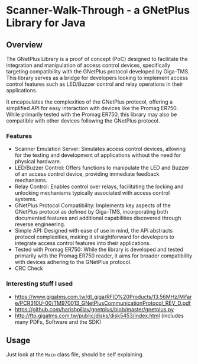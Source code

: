 # Scanner-Walk-Through - a GNetPlus Library for Java
## Overview

The GNetPlus Library is a proof of concept (PoC) designed to facilitate the integration and manipulation of access control devices, 
specifically targeting compatibility with the GNetPlus protocol developed by Giga-TMS. This library serves as a bridge for developers 
looking to implement access control features such as LED/Buzzer control and relay operations in their applications. 

It encapsulates the complexities of the GNetPlus protocol, offering a simplified API for easy interaction with devices like the Promag ER750. 
While primarily tested with the Promag ER750, this library may also be compatible with other devices following the GNetPlus protocol.

### Features
- Scanner Emulation Server: Simulates access control devices, allowing for the testing and development of applications without the need for physical hardware.
- LED/Buzzer Control: Offers functions to manipulate the LED and Buzzer of an access control device, providing immediate feedback mechanisms.
- Relay Control: Enables control over relays, facilitating the locking and unlocking mechanisms typically associated with access control systems.
- GNetPlus Protocol Compatibility: Implements key aspects of the GNetPlus protocol as defined by Giga-TMS, incorporating both documented features and additional capabilities discovered through reverse engineering.
- Simple API: Designed with ease of use in mind, the API abstracts protocol complexities, making it straightforward for developers to integrate access control features into their applications.
- Tested with Promag ER750: While the library is developed and tested primarily with the Promag ER750 reader, it aims for broader compatibility with devices adhering to the GNetPlus protocol.
- CRC Check
### Interesting stuff I used
- https://www.gigatms.com.tw/dl_giga/RFID%20Products/13.56MHz/Mifare/PCR310U-00/TM970013_GNetPlusCommunicationProtocol_REV_D.pdf
- https://github.com/harishpillay/gnetplus/blob/master/gnetplus.py
- http://ftp.gigatms.com.tw/public/disks/disk5453/index.html (includes many PDFs, Software and the SDK)

## Usage
Just look at the `Main` class file, should be self explaining.